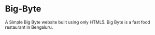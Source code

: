 # Big-Byte
A Simple Big Byte website built using only HTML5. Big Byte is a fast food restaurant in Bengaluru.
